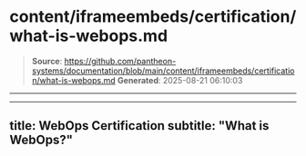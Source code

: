 # content/iframeembeds/certification/what-is-webops.md

> **Source**: https://github.com/pantheon-systems/documentation/blob/main/content/iframeembeds/certification/what-is-webops.md
> **Generated**: 2025-08-21 06:10:03

---

---
title: WebOps Certification
subtitle: "What is WebOps?"
---

<Partial file="certification-guide/what-is-webops.md" />
